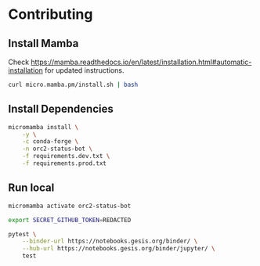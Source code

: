 # Contributing

## Install Mamba

Check https://mamba.readthedocs.io/en/latest/installation.html#automatic-installation for updated instructions.

```bash
curl micro.mamba.pm/install.sh | bash
```

## Install Dependencies

```bash
micromamba install \
    -y \
    -c conda-forge \
    -n orc2-status-bot \
    -f requirements.dev.txt \
    -f requirements.prod.txt
```

## Run local

```bash
micromamba activate orc2-status-bot
```

```bash
export SECRET_GITHUB_TOKEN=REDACTED
```

```bash
pytest \
    --binder-url https://notebooks.gesis.org/binder/ \
    --hub-url https://notebooks.gesis.org/binder/jupyter/ \
    test
```
